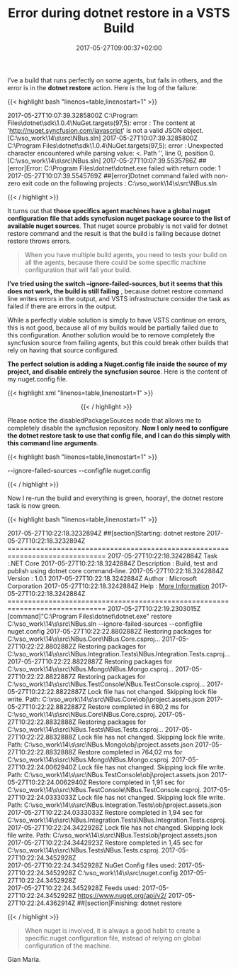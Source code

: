 ﻿---
title: "Error during dotnet restore in a VSTS Build"
description: ""
date: 2017-05-27T09:00:37+02:00
draft: false
tags: [build,VSTS]
categories: [Tfs]
---
I’ve a build that runs perfectly on some agents, but fails in others, and the error is in the  **dotnet restore** action. Here is the log of the failure:

{{< highlight bash "linenos=table,linenostart=1" >}}


2017-05-27T10:07:39.3285800Z C:\Program Files\dotnet\sdk\1.0.4\NuGet.targets(97,5): error :   The content at 'http://nuget.syncfusion.com/javascript' is not a valid JSON object. [C:\vso\_work\14\s\src\NBus.sln]
2017-05-27T10:07:39.3285800Z C:\Program Files\dotnet\sdk\1.0.4\NuGet.targets(97,5): error :   Unexpected character encountered while parsing value: &lt;. Path &#039;&#039;, line 0, position 0. [C:\vso\_work\14\s\src\NBus.sln]
2017-05-27T10:07:39.5535786Z ##[error]Error: C:\Program Files\dotnet\dotnet.exe failed with return code: 1
2017-05-27T10:07:39.5545769Z ##[error]Dotnet command failed with non-zero exit code on the following projects : C:\vso\_work\14\s\src\NBus.sln

{{< / highlight >}}

It turns out that  **those specifics agent machines have a global nuget configuration file that adds syncfusion nuget package source to the list of available nuget sources**. That nuget source probably is not valid for dotnet restore command and the result is that the build is failing because dotnet restore throws errors.

> When you have multiple build agents, you need to tests your build on all the agents, because there could be some specific machine configuration that will fail your build.

 **I’ve tried using the switch –ignore-failed-sources, but it seems that this does not work, the build is still failing** , because dotnet restore command line writes errors in the output, and VSTS infrastructure consider the task as failed if there are errors in the output.

While a perfectly viable solution is simply to have VSTS continue on errors, this is not good, because all of my builds would be partially failed due to this configuration. Another solution would be to remove completely the syncfusion source from failing agents, but this could break other builds that rely on having that source configured.

 **The perfect solution is adding a Nuget.config file inside the source of my project, and disable entirely the syncfusion source**. Here is the content of my nuget.config file.

{{< highlight xml "linenos=table,linenostart=1" >}}
<?xml version="1.0" encoding="utf-8"?>
<configuration>
  <packageRestore>
    <add key="enabled" value="True" />
    <add key="automatic" value="True" />
  </packageRestore>
  
  <disabledPackageSources>
    <add key="syncfusion" value="http://nuget.syncfusion.com/javascript" />
  </disabledPackageSources>
  
  <activePackageSource>
    <add key="nuget.org" value="https://www.nuget.org/api/v2/" />
  </activePackageSource>
  
  <packageSources>
    <add key="nuget.org" value="https://www.nuget.org/api/v2/" />
  </packageSources>
</configuration>{{< / highlight >}}

Please notice the disabledPackageSources node that allows me to completely disable the syncfusion repository. **Now I only need to configure the dotnet restore task to use that config file, and I can do this simply with this command line arguments**.

{{< highlight bash "linenos=table,linenostart=1" >}}


--ignore-failed-sources --configfile nuget.config

{{< / highlight >}}

Now I re-run the build and everything is green, hooray!, the dotnet restore task is now green.

{{< highlight bash "linenos=table,linenostart=1" >}}


2017-05-27T10:22:18.3232894Z ##[section]Starting: dotnet restore
2017-05-27T10:22:18.3232894Z ==============================================================================
2017-05-27T10:22:18.3242884Z Task         :.NET Core
2017-05-27T10:22:18.3242884Z Description  : Build, test and publish using dotnet core command-line.
2017-05-27T10:22:18.3242884Z Version      : 1.0.1
2017-05-27T10:22:18.3242884Z Author       : Microsoft Corporation
2017-05-27T10:22:18.3242884Z Help         : [More Information](https://go.microsoft.com/fwlink/?linkid=832194)
2017-05-27T10:22:18.3242884Z ==============================================================================
2017-05-27T10:22:19.2303015Z [command]"C:\Program Files\dotnet\dotnet.exe" restore C:\vso\_work\14\s\src\NBus.sln --ignore-failed-sources --configfile nuget.config
2017-05-27T10:22:22.8802882Z   Restoring packages for C:\vso\_work\14\s\src\NBus.Core\NBus.Core.csproj...
2017-05-27T10:22:22.8802882Z   Restoring packages for C:\vso\_work\14\s\src\NBus.Integration.Tests\NBus.Integration.Tests.csproj...
2017-05-27T10:22:22.8822887Z   Restoring packages for C:\vso\_work\14\s\src\NBus.Mongo\NBus.Mongo.csproj...
2017-05-27T10:22:22.8822887Z   Restoring packages for C:\vso\_work\14\s\src\NBus.TestConsole\NBus.TestConsole.csproj...
2017-05-27T10:22:22.8822887Z   Lock file has not changed. Skipping lock file write. Path: C:\vso\_work\14\s\src\NBus.Core\obj\project.assets.json
2017-05-27T10:22:22.8822887Z   Restore completed in 680,2 ms for C:\vso\_work\14\s\src\NBus.Core\NBus.Core.csproj.
2017-05-27T10:22:22.8832888Z   Restoring packages for C:\vso\_work\14\s\src\NBus.Tests\NBus.Tests.csproj...
2017-05-27T10:22:22.8832888Z   Lock file has not changed. Skipping lock file write. Path: C:\vso\_work\14\s\src\NBus.Mongo\obj\project.assets.json
2017-05-27T10:22:22.8832888Z   Restore completed in 764,02 ms for C:\vso\_work\14\s\src\NBus.Mongo\NBus.Mongo.csproj.
2017-05-27T10:22:24.0062940Z   Lock file has not changed. Skipping lock file write. Path: C:\vso\_work\14\s\src\NBus.TestConsole\obj\project.assets.json
2017-05-27T10:22:24.0062940Z   Restore completed in 1,91 sec for C:\vso\_work\14\s\src\NBus.TestConsole\NBus.TestConsole.csproj.
2017-05-27T10:22:24.0333033Z   Lock file has not changed. Skipping lock file write. Path: C:\vso\_work\14\s\src\NBus.Integration.Tests\obj\project.assets.json
2017-05-27T10:22:24.0333033Z   Restore completed in 1,94 sec for C:\vso\_work\14\s\src\NBus.Integration.Tests\NBus.Integration.Tests.csproj.
2017-05-27T10:22:24.3422928Z   Lock file has not changed. Skipping lock file write. Path: C:\vso\_work\14\s\src\NBus.Tests\obj\project.assets.json
2017-05-27T10:22:24.3442923Z   Restore completed in 1,45 sec for C:\vso\_work\14\s\src\NBus.Tests\NBus.Tests.csproj.
2017-05-27T10:22:24.3452928Z   
2017-05-27T10:22:24.3452928Z   NuGet Config files used:
2017-05-27T10:22:24.3452928Z       C:\vso\_work\14\s\src\nuget.config
2017-05-27T10:22:24.3452928Z   
2017-05-27T10:22:24.3452928Z   Feeds used:
2017-05-27T10:22:24.3452928Z       https://www.nuget.org/api/v2/
2017-05-27T10:22:24.4362914Z ##[section]Finishing: dotnet restore

{{< / highlight >}}

> When nuget is involved, it is always a good habit to create a specific.nuget configuration file, instead of relying on global configuration of the machine.

Gian Maria.
